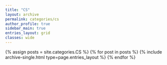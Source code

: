 ```yaml
---
title: "CS"
layout: archive
permalink: categories/cs
author_profile: true
sidebar_main: true
entries_layout: grid
classes: wide
---
```


{% assign posts = site.categories.CS %} {% for post in posts %} {% include archive-single.html type=page.entries_layout
%} {% endfor %}
